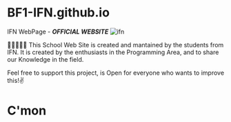 # BF1-IFN.github.io
IFN WebPage - ***OFFICIAL WEBSITE***
![ifn](https://user-images.githubusercontent.com/58480988/126401114-03ce947f-cc4d-4eec-aa91-499388449785.png)

👾👾👾👾👾
This School Web Site is created and mantained by the students from IFN. It is created by the enthusiasts in the Programming Area, and to share our Knowledge in the field.

Feel free to support this project, is Open for everyone who wants to improve this!✌️

# C'mon

